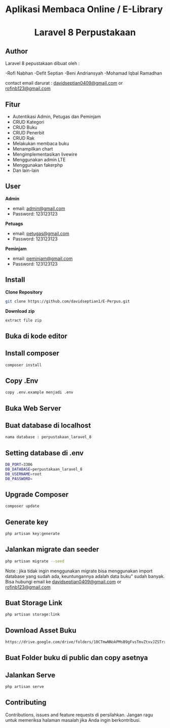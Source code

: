 # Aplikasi Membaca Online / E-Library

<h1 align="center">Laravel 8 Perpustakaan</h1>

## Author

Laravel 8 pepustakaan dibuat oleh :

-Rofi Nabhan
-Defit Septian
-Beni Andriansyah
-Mohamad Iqbal Ramadhan

contact email darurat : davidseptian0409@gmail.com or rofinb123@gmail.com

## Fitur 

- Autentikasi Admin, Petugas dan Peminjam
- CRUD Kategori
- CRUD Buku
- CRUD Penerbit
- CRUD Rak
- Melakukan membaca buku
- Menampilkan chart
- Mengimplementasikan livewire
- Menggunakan admin LTE
- Menggunakan fakerphp
- Dan lain-lain

## User

**Admin**

- email: admin@gmail.com
- Password: 123123123

**Petuags**

- email: petugas@gmail.com
- Password: 123123123

**Peminjam**

- email: peminjam@gmail.com
- Password: 123123123

## Install

**Clone Repository**

```bash
git clone https://github.com/davidseptian1/E-Perpus.git
```

**Download zip**

```bash
extract file zip
```

## Buka di kode editor


## Install composer

```bash
composer install
```

## Copy .Env

```bash
copy .env.example menjadi .env
```

## Buka Web Server


## Buat database di localhost 

```bash
nama database : perpustakaan_laravel_8
```

## Setting database di .env

```bash
DB_PORT=3306
DB_DATABASE=perpustakaan_laravel_8
DB_USERNAME=root
DB_PASSWORD=
```

## Upgrade Composer
```bash
composer update
```
## Generate key

```bash
php artisan key:generate
```

## Jalankan migrate dan seeder

```bash
php artisan migrate --seed
```
Note : jika tidak ingin menggunakan migrate bisa menggunakan import database yang sudah ada, keuntungannya adalah data buku" sudah banyak. Bisa hubungi email ke davidseptian0409@gmail.com or rofinb123@gmail.com

## Buat Storage Link

```bash
php artisan storage:link
```

## Download Asset Buku

```bash
https://drive.google.com/drive/folders/10CTmwNNokPMsB9gFvsTmvZtxvJZSTrxv
```

## Buat Folder buku di public dan copy asetnya


## Jalankan Serve

```bash
php artisan serve
```

## Contributing

Contributions, issues and feature requests di persilahkan.
Jangan ragu untuk memeriksa halaman masalah jika Anda ingin berkontribusi.
